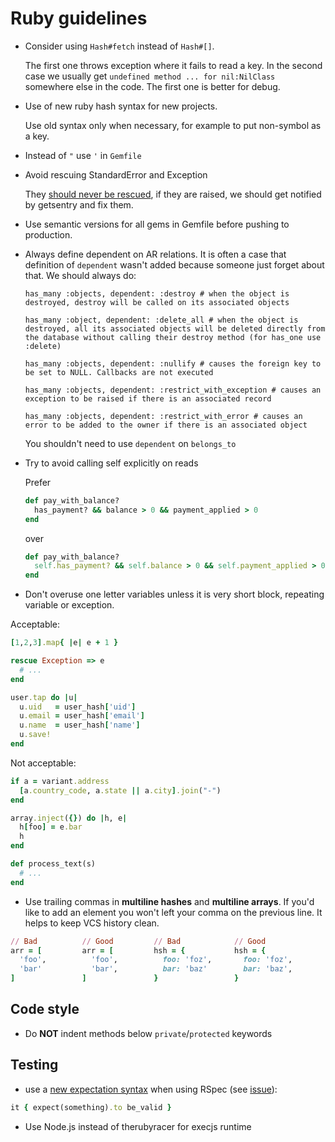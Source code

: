 # Ruby guidelines

* Consider using `Hash#fetch` instead of `Hash#[]`.

  The first one throws exception where it fails to read a key.
  In the second case we usually get `undefined method ... for nil:NilClass`
  somewhere else in the code. The first one is better for debug.

* Use of new ruby hash syntax for new projects.

  Use old syntax only when necessary, for example to put non-symbol as a key.

*  Instead of `"` use `'` in `Gemfile`

* Avoid rescuing StandardError and Exception

  They [should never be rescued](http://stackoverflow.com/questions/10048173/why-is-it-bad-style-to-rescue-exception-e-in-ruby#answer-10048406), if they are raised, we should get notified by getsentry and fix them.

* Use semantic versions for all gems in Gemfile before pushing to production.

* Always define dependent on AR relations. It is often a case that definition of `dependent` wasn't added because someone just forget about that. We should always do:

  ```
  has_many :objects, dependent: :destroy # when the object is destroyed, destroy will be called on its associated objects

  has_many :object, dependent: :delete_all # when the object is destroyed, all its associated objects will be deleted directly from the database without calling their destroy method (for has_one use :delete)

  has_many :objects, dependent: :nullify # causes the foreign key to be set to NULL. Callbacks are not executed

  has_many :objects, dependent: :restrict_with_exception # causes an exception to be raised if there is an associated record

  has_many :objects, dependent: :restrict_with_error # causes an error to be added to the owner if there is an associated object
  ```
  You shouldn't need to use `dependent` on `belongs_to`


* Try to avoid calling self explicitly on reads

  Prefer

  ```ruby
  def pay_with_balance?
    has_payment? && balance > 0 && payment_applied > 0
  end
  ```
  over

  ```ruby
  def pay_with_balance?
    self.has_payment? && self.balance > 0 && self.payment_applied > 0
  end
  ```

* Don't overuse one letter variables unless it is very short block, repeating variable or exception.

Acceptable:

```ruby
[1,2,3].map{ |e| e + 1 }
```

```ruby
rescue Exception => e
  # ...
end
```

```ruby
user.tap do |u|
  u.uid   = user_hash['uid']
  u.email = user_hash['email']
  u.name  = user_hash['name']
  u.save!
end
```

Not acceptable:

```ruby
if a = variant.address
  [a.country_code, a.state || a.city].join("-")
end
```

```ruby
array.inject({}) do |h, e|
  h[foo] = e.bar
  h
end
```

```ruby
def process_text(s)
  # ...
end
```

* Use trailing commas in **multiline hashes** and **multiline arrays**. If you'd like to add an element you won't left your comma on the previous line. It helps to keep VCS history clean.
```ruby
// Bad          // Good         // Bad            // Good
arr = [         arr = [         hsh = {           hsh = {
  'foo',          'foo',          foo: 'foz',       foo: 'foz',
  'bar'           'bar',          bar: 'baz'        bar: 'baz',
]               ]               }                 }
```

## Code style

* Do **NOT** indent methods below `private`/`protected` keywords

## Testing

* use a [new expectation syntax](http://myronmars.to/n/dev-blog/2012/06/rspecs-new-expectation-syntax) when using RSpec (see [issue](https://github.com/monterail/guidelines/issues/170)):

```ruby
it { expect(something).to be_valid }
```

* Use Node.js instead of therubyracer for execjs runtime
